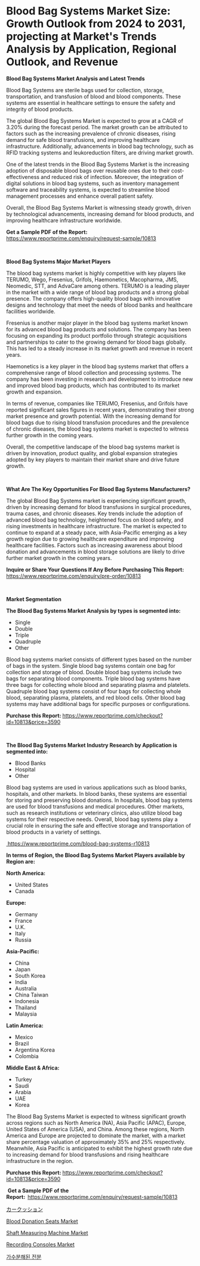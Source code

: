 <p><h1>Blood Bag Systems Market Size: Growth Outlook from 2024 to 2031, projecting at Market's Trends Analysis by Application, Regional Outlook, and Revenue</h1></p><p><strong>Blood Bag Systems Market Analysis and Latest Trends</strong></p>
<p><p>Blood Bag Systems are sterile bags used for collection, storage, transportation, and transfusion of blood and blood components. These systems are essential in healthcare settings to ensure the safety and integrity of blood products.</p><p>The global Blood Bag Systems Market is expected to grow at a CAGR of 3.20% during the forecast period. The market growth can be attributed to factors such as the increasing prevalence of chronic diseases, rising demand for safe blood transfusions, and improving healthcare infrastructure. Additionally, advancements in blood bag technology, such as RFID tracking systems and leukoreduction filters, are driving market growth.</p><p>One of the latest trends in the Blood Bag Systems Market is the increasing adoption of disposable blood bags over reusable ones due to their cost-effectiveness and reduced risk of infection. Moreover, the integration of digital solutions in blood bag systems, such as inventory management software and traceability systems, is expected to streamline blood management processes and enhance overall patient safety.</p><p>Overall, the Blood Bag Systems Market is witnessing steady growth, driven by technological advancements, increasing demand for blood products, and improving healthcare infrastructure worldwide.</p></p>
<p><strong>Get a Sample PDF of the Report:&nbsp;</strong> <a href="https://www.reportprime.com/enquiry/request-sample/10813">https://www.reportprime.com/enquiry/request-sample/10813</a></p>
<p>&nbsp;</p>
<p><strong>Blood Bag Systems Major Market Players</strong></p>
<p><p>The blood bag systems market is highly competitive with key players like TERUMO, Wego, Fresenius, Grifols, Haemonetics, Macopharma, JMS, Neomedic, STT, and AdvaCare among others. TERUMO is a leading player in the market with a wide range of blood bag products and a strong global presence. The company offers high-quality blood bags with innovative designs and technology that meet the needs of blood banks and healthcare facilities worldwide.</p><p>Fresenius is another major player in the blood bag systems market known for its advanced blood bag products and solutions. The company has been focusing on expanding its product portfolio through strategic acquisitions and partnerships to cater to the growing demand for blood bags globally. This has led to a steady increase in its market growth and revenue in recent years.</p><p>Haemonetics is a key player in the blood bag systems market that offers a comprehensive range of blood collection and processing systems. The company has been investing in research and development to introduce new and improved blood bag products, which has contributed to its market growth and expansion.</p><p>In terms of revenue, companies like TERUMO, Fresenius, and Grifols have reported significant sales figures in recent years, demonstrating their strong market presence and growth potential. With the increasing demand for blood bags due to rising blood transfusion procedures and the prevalence of chronic diseases, the blood bag systems market is expected to witness further growth in the coming years.</p><p>Overall, the competitive landscape of the blood bag systems market is driven by innovation, product quality, and global expansion strategies adopted by key players to maintain their market share and drive future growth.</p></p>
<p>&nbsp;</p>
<p><strong>What Are The Key Opportunities For Blood Bag Systems Manufacturers?</strong></p>
<p><p>The global Blood Bag Systems market is experiencing significant growth, driven by increasing demand for blood transfusions in surgical procedures, trauma cases, and chronic diseases. Key trends include the adoption of advanced blood bag technology, heightened focus on blood safety, and rising investments in healthcare infrastructure. The market is expected to continue to expand at a steady pace, with Asia-Pacific emerging as a key growth region due to growing healthcare expenditure and improving healthcare facilities. Factors such as increasing awareness about blood donation and advancements in blood storage solutions are likely to drive further market growth in the coming years.</p></p>
<p><strong>Inquire or Share Your Questions If Any Before Purchasing This Report:</strong> <a href="https://www.reportprime.com/enquiry/pre-order/10813">https://www.reportprime.com/enquiry/pre-order/10813</a></p>
<p>&nbsp;</p>
<p><strong>Market Segmentation</strong></p>
<p><strong>The Blood Bag Systems Market Analysis by types is segmented into:</strong></p>
<p><ul><li>Single</li><li>Double</li><li>Triple</li><li>Quadruple</li><li>Other</li></ul></p>
<p><p>Blood bag systems market consists of different types based on the number of bags in the system. Single blood bag systems contain one bag for collection and storage of blood. Double blood bag systems include two bags for separating blood components. Triple blood bag systems have three bags for collecting whole blood and separating plasma and platelets. Quadruple blood bag systems consist of four bags for collecting whole blood, separating plasma, platelets, and red blood cells. Other blood bag systems may have additional bags for specific purposes or configurations.</p></p>
<p><strong>Purchase this Report:&nbsp;</strong><a href="https://www.reportprime.com/checkout?id=10813&price=3590">https://www.reportprime.com/checkout?id=10813&price=3590</a></p>
<p>&nbsp;</p>
<p><strong>The Blood Bag Systems Market Industry Research by Application is segmented into:</strong></p>
<p><ul><li>Blood Banks</li><li>Hospital</li><li>Other</li></ul></p>
<p><p>Blood bag systems are used in various applications such as blood banks, hospitals, and other markets. In blood banks, these systems are essential for storing and preserving blood donations. In hospitals, blood bag systems are used for blood transfusions and medical procedures. Other markets, such as research institutions or veterinary clinics, also utilize blood bag systems for their respective needs. Overall, blood bag systems play a crucial role in ensuring the safe and effective storage and transportation of blood products in a variety of settings.</p></p>
<p><a href="https://www.reportprime.com/blood-bag-systems-r10813">&nbsp;https://www.reportprime.com/blood-bag-systems-r10813</a></p>
<p><strong>In terms of Region, the Blood Bag Systems Market Players available by Region are:</strong></p>
<p>
    <p> <strong> North America: </strong>
        <ul>
            <li>United States</li>
            <li>Canada</li>
        </ul>
        </p> 
    <p> <strong> Europe: </strong>
        <ul>
            <li>Germany</li>
            <li>France</li>
            <li>U.K.</li>
            <li>Italy</li>
            <li>Russia</li>
        </ul>
        </p> 
    <p> <strong> Asia-Pacific: </strong>
        <ul>
            <li>China</li>
            <li>Japan</li>
            <li>South Korea</li>
            <li>India</li>
            <li>Australia</li>
            <li>China Taiwan</li>
            <li>Indonesia</li>
            <li>Thailand</li>
            <li>Malaysia</li>
        </ul>
        </p> 
    <p> <strong> Latin America: </strong>
        <ul>
            <li>Mexico</li>
            <li>Brazil</li>
            <li>Argentina Korea</li>
            <li>Colombia</li>
        </ul>
        </p> 
    <p> <strong> Middle East & Africa: </strong>
        <ul>
            <li>Turkey</li>
            <li>Saudi</li>
            <li>Arabia</li>
            <li>UAE</li>
            <li>Korea</li>
        </ul>
    </p>
    </p>
<p><p>The Blood Bag Systems Market is expected to witness significant growth across regions such as North America (NA), Asia Pacific (APAC), Europe, United States of America (USA), and China. Among these regions, North America and Europe are projected to dominate the market, with a market share percentage valuation of approximately 35% and 25% respectively. Meanwhile, Asia Pacific is anticipated to exhibit the highest growth rate due to increasing demand for blood transfusions and rising healthcare infrastructure in the region.</p></p>
<p><strong>Purchase this Report: </strong><a href="https://www.reportprime.com/checkout?id=10813&price=3590">https://www.reportprime.com/checkout?id=10813&price=3590</a></p>
<p>&nbsp;<strong>Get a Sample PDF of the Report:&nbsp;&nbsp;</strong><a href="https://www.reportprime.com/enquiry/request-sample/10813">https://www.reportprime.com/enquiry/request-sample/10813</a></p>
<p><strong></strong></p>
<p><p><a href="https://github.com/mreklxf44233/Market-Research-Report-List-1/blob/main/778251024201.md">カークッション</a></p><p><a href="https://github.com/CliffMedina6/Market-Research-Report-List-4/blob/main/blood-donation-seats-market.md">Blood Donation Seats Market</a></p><p><a href="https://view.publitas.com/reportprime-1/shaft-measuring-machine-market-competitive-analysis-market-trends-and-forecast-to-2031/">Shaft Measuring Machine Market</a></p><p><a href="https://eight-handstand-8fb.notion.site/Recording-Consoles-Market-Size-Reveals-the-Best-Marketing-Channels-In-Global-Industry-f729d901dc86446792f2b1800d339a9d">Recording Consoles Market</a></p><p><a href="https://medium.com/@goonfghyt6587/%EA%B0%80%EC%88%98%EB%B6%84%ED%95%B4-%EC%A0%84%EB%B6%84-%EC%8B%9C%EC%9E%A5-%EC%A0%84%EB%A7%9D-%EC%82%B0%EC%97%85-%EA%B0%9C%EC%9A%94-%EB%B0%8F-%EC%98%88%EC%B8%A1-2024%EB%85%84%EB%B6%80%ED%84%B0-2031%EB%85%84-c5ff9894f97f">가수분해된 전분</a></p></p>